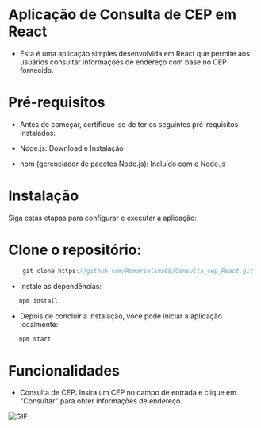 # Aplicação de Consulta de CEP em React
- Esta é uma aplicação simples desenvolvida em React que permite aos usuários consultar informações de endereço com base no CEP fornecido.

# Pré-requisitos
- Antes de começar, certifique-se de ter os seguintes pré-requisitos instalados:

- Node.js: Download e Instalação
- npm (gerenciador de pacotes Node.js): Incluído com o Node.js

# Instalação

Siga estas etapas para configurar e executar a aplicação:

# Clone o repositório:

```js
    git clone https://github.com/Romariolima99/Consulta_cep_React.git
 ```

 - Instale as dependências:

 ```js
    npm install
 ```

- Depois de concluir a instalação, você pode iniciar a aplicação localmente:

 ```js
    npm start
 ```


# Funcionalidades
- Consulta de CEP: Insira um CEP no campo de entrada e clique em "Consultar" para obter informações de endereço.

 <img src="https://i.imgur.com/MRxAweN.png" alt="GIF" data-canonical-src="https://i.imgur.com/MRxAweN.png" style="max-width: 50%;">